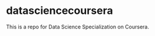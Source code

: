 datasciencecoursera
===================

This is a repo for Data Science Specialization on Coursera.
